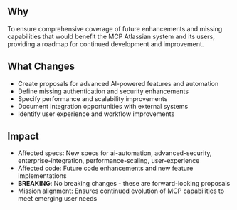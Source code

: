 ## Why
To ensure comprehensive coverage of future enhancements and missing capabilities that would benefit the MCP Atlassian system and its users, providing a roadmap for continued development and improvement.

## What Changes
- Create proposals for advanced AI-powered features and automation
- Define missing authentication and security enhancements
- Specify performance and scalability improvements
- Document integration opportunities with external systems
- Identify user experience and workflow improvements

## Impact
- Affected specs: New specs for ai-automation, advanced-security, enterprise-integration, performance-scaling, user-experience
- Affected code: Future code enhancements and new feature implementations
- **BREAKING**: No breaking changes - these are forward-looking proposals
- Mission alignment: Ensures continued evolution of MCP capabilities to meet emerging user needs